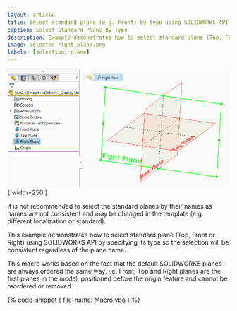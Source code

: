 ```yaml
---
layout: article
title: Select standard plane (e.g. Front) by type using SOLIDWORKS API
caption: Select Standard Plane By Type
description: Example demonstrates how to select standard plane (Top, Front or Right) by specifying its type
image: selected-right-plane.png
labels: [selection, plane]
---
```

![Right plane selected in the graphics view](selected-right-plane.png){ width=250 }

It is not recommended to select the standard planes by their names as names are not consistent and may be changed in the template (e.g. different localization or standard).

This example demonstrates how to select standard plane (Top, Front or Right) using SOLIDWORKS API by specifying its type so the selection will be consistent regardless of the plane name.

This macro works based on the fact that the default SOLIDWORKS planes are always ordered the same way, i.e. Front, Top and Right planes are the first planes in the model, positioned before the origin feature and cannot be reordered or removed.

{% code-snippet { file-name: Macro.vba } %}
